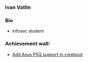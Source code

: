 ### Ivan Vatlin

### Bio
+ Infosec student

### Achievement wall:
+ [Add Asus P5Q support in coreboot](https://review.coreboot.org/c/coreboot/+/38143)
